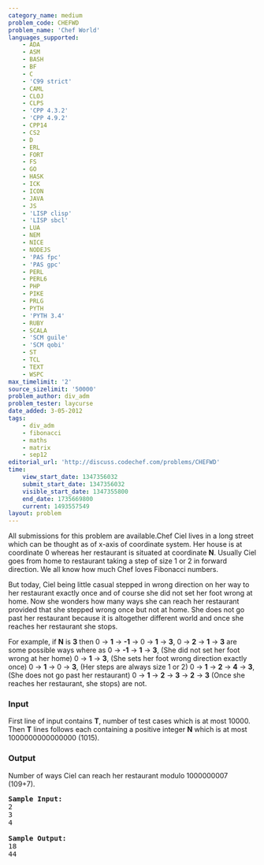 ```yaml
---
category_name: medium
problem_code: CHEFWD
problem_name: 'Chef World'
languages_supported:
    - ADA
    - ASM
    - BASH
    - BF
    - C
    - 'C99 strict'
    - CAML
    - CLOJ
    - CLPS
    - 'CPP 4.3.2'
    - 'CPP 4.9.2'
    - CPP14
    - CS2
    - D
    - ERL
    - FORT
    - FS
    - GO
    - HASK
    - ICK
    - ICON
    - JAVA
    - JS
    - 'LISP clisp'
    - 'LISP sbcl'
    - LUA
    - NEM
    - NICE
    - NODEJS
    - 'PAS fpc'
    - 'PAS gpc'
    - PERL
    - PERL6
    - PHP
    - PIKE
    - PRLG
    - PYTH
    - 'PYTH 3.4'
    - RUBY
    - SCALA
    - 'SCM guile'
    - 'SCM qobi'
    - ST
    - TCL
    - TEXT
    - WSPC
max_timelimit: '2'
source_sizelimit: '50000'
problem_author: div_adm
problem_tester: laycurse
date_added: 3-05-2012
tags:
    - div_adm
    - fibonacci
    - maths
    - matrix
    - sep12
editorial_url: 'http://discuss.codechef.com/problems/CHEFWD'
time:
    view_start_date: 1347356032
    submit_start_date: 1347356032
    visible_start_date: 1347355800
    end_date: 1735669800
    current: 1493557549
layout: problem
---
```

All submissions for this problem are available.Chef Ciel lives in a long street which can be thought as of x-axis of coordinate system. Her house is at coordinate 0 whereas her restaurant is situated at coordinate **N**. Usually Ciel goes from home to restaurant taking a step of size 1 or 2 in forward direction. We all know how much Chef loves Fibonacci numbers.

But today, Ciel being little casual stepped in wrong direction on her way to her restaurant exactly once and of course she did not set her foot wrong at home. Now she wonders how many ways she can reach her restaurant provided that she stepped wrong once but not at home. 
 She does not go past her restaurant because it is altogether different world and once she reaches her restaurant she stops.

For example, if **N** is **3** then
0 -> **1** -> **-1** -> 0 -> **1** -> **3**,
0 -> **2** -> **1** -> **3**
are some possible ways where as
0 -> **-1** -> **1** -> **3**, (She did not set her foot wrong at her home)
0 -> **1** -> **3**, (She sets her foot wrong direction exactly once)
0 -> **1** -> 0 -> **3**, (Her steps are always size 1 or 2)
0 -> **1** -> **2** -> **4** -> **3**, (She does not go past her restaurant)
0 -> **1** -> **2** -> **3** -> **2** -> **3** (Once she reaches her restaurant, she stops)
are not.

### Input

First line of input contains **T**, number of test cases which is at most 10000. Then **T** lines follows each containing a positive integer **N** which is at most 1000000000000000 (1015).

### Output

Number of ways Ciel can reach her restaurant modulo 1000000007 (109+7).

<pre>
<b>Sample Input:</b>
2
3
4

<b>Sample Output:</b>
18
44
</pre>